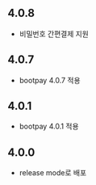 ## 4.0.8
* 비밀번호 간편결제 지원

## 4.0.7
* bootpay 4.0.7 적용

## 4.0.1
* bootpay 4.0.1 적용 

## 4.0.0
* release mode로 배포
   